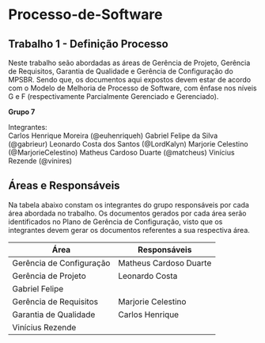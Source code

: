 # Processo-de-Software
## Trabalho 1 - Definição Processo
Neste trabalho seão abordadas as áreas de Gerência de Projeto, Gerência de Requisitos, Garantia de Qualidade e Gerência de Configuração do MPSBR. Sendo que, os documentos aqui expostos devem estar de acordo com o Modelo de Melhoria de Processo de Software, com ênfase nos níveis G e F (respectivamente Parcialmente Gerenciado e Gerenciado).

**Grupo 7**

  Integrantes:  
    Carlos Henrique Moreira (@euhenriqueh)
    Gabriel Felipe da Silva (@gabrieur)
    Leonardo Costa dos Santos (@LordKalyn)
    Marjorie Celestino (@MarjorieCelestino)
    Matheus Cardoso Duarte (@matcheus)
    Vinícius Rezende (@vinires)
  
  ## Áreas e Responsáveis
  
Na tabela abaixo constam os integrantes do grupo responsáveis por cada área abordada no trabalho. Os documentos gerados por cada área serão identificados no Plano de Gerência de Configuração, visto que os integrantes devem gerar os documentos referentes a sua respectiva área.
  
  **Área** | **Responsáveis**
  ---------|-----------------
  Gerência de Configuração | Matheus Cardoso Duarte
  Gerência de Projeto | Leonardo Costa
  |Gabriel Felipe
  Gerência de Requisitos | Marjorie Celestino
  Garantia de Qualidade | Carlos Henrique
  |Vinícius Rezende


